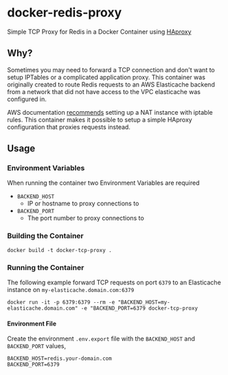 # docker-redis-proxy
Simple TCP Proxy for Redis in a Docker Container using [HAproxy](http://www.haproxy.org/)

## Why?
Sometimes you may need to forward a TCP connection and don't want to setup IPTables or a complicated application proxy. This container was originally created to route Redis requests to an AWS Elasticache backend from a network that did not have access to the VPC elasticache was configured in.

AWS documentation [recommends](https://docs.aws.amazon.com/AmazonElastiCache/latest/UserGuide/Access.Outside.html) setting up a NAT instance with iptable rules. This container makes it possible to setup a simple HAproxy configuration that proxies requests instead.

## Usage
### Environment Variables

When running the container two Environment Variables are required

- `BACKEND_HOST`
  - IP or hostname to proxy connections to
- `BACKEND_PORT`
  - The port number to proxy connections to

### Building the Container

```
docker build -t docker-tcp-proxy .
```

### Running the Container

The following example forward TCP requests on port `6379` to an Elasticache instance on `my-elasticache.domain.com:6379`

```
docker run -it -p 6379:6379 --rm -e "BACKEND_HOST=my-elasticache.domain.com" -e "BACKEND_PORT=6379 docker-tcp-proxy
```

#### Environment File
Create the environment `.env.export` file with the `BACKEND_HOST` and `BACKEND_PORT` values,

```
BACKEND_HOST=redis.your-domain.com
BACKEND_PORT=6379
```
